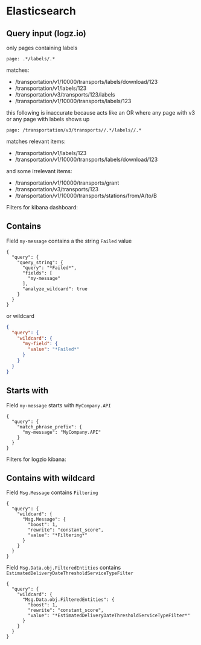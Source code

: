 # Elasticsearch

## Query input (logz.io)

only pages containing labels
```
page: .*/labels/.*
```
matches:
- /transportation/v1/10000/transports/labels/download/123
- /transportation/v1/labels/123
- /transportation/v3/transports/123/labels
- /transportation/v1/10000/transports/labels/123

this following is inaccurate because acts like an OR where any page with v3 or any page with labels shows up
```
page: /transportation/v3/transports//.*/labels//.*
```

matches relevant items:
- /transportation/v1/labels/123
- /transportation/v1/10000/transports/labels/download/123


and some irrelevant items:
- /transportation/v1/10000/transports/grant
- /transportation/v3/transports/123
- /transportation/v1/10000/transports/stations/from/A/to/B


Filters for kibana dashboard:

## Contains

Field `my-message` contains a the string `Failed` value
```
{
  "query": {
    "query_string": {
      "query": "*Failed*",
      "fields": [
        "my-message"
      ],
      "analyze_wildcard": true
    }
  }
}
```

or wildcard
```json
{
  "query": {
    "wildcard": {
      "my-field": {
        "value": "*Failed*"
      }
    }
  }
}
```

## Starts with

Field `my-message` starts with `MyCompany.API`
```
{
  "query": {
    "match_phrase_prefix": {
      "my-message": "MyCompany.API"
    }
  }
}
```

Filters for logzio kibana:

## Contains with wildcard

Field `Msg.Message` contains `Filtering`
```
{
  "query": {
    "wildcard": {
      "Msg.Message": {
        "boost": 1,
        "rewrite": "constant_score",
        "value": "*Filtering*"
      }
    }
  }
}
```

Field `Msg.Data.obj.FilteredEntities` contains `EstimatedDeliveryDateThresholdServiceTypeFilter`
```
{
  "query": {
    "wildcard": {
      "Msg.Data.obj.FilteredEntities": {
        "boost": 1,
        "rewrite": "constant_score",
        "value": "*EstimatedDeliveryDateThresholdServiceTypeFilter*"
      }
    }
  }
}
```
